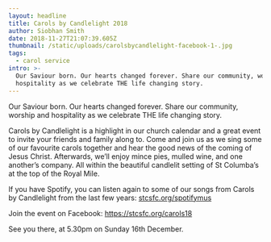 ```yaml
---
layout: headline
title: Carols by Candlelight 2018
author: Siobhan Smith
date: 2018-11-27T21:07:39.605Z
thumbnail: /static/uploads/carolsbycandlelight-facebook-1-.jpg
tags:
  - carol service
intro: >-
  Our Saviour born. Our hearts changed forever. Share our community, worship and
  hospitality as we celebrate THE life changing story.
---
```

Our Saviour born. Our hearts changed forever. Share our community, worship and hospitality as we celebrate THE life changing story.

Carols by Candlelight is a highlight in our church calendar and a great event to invite your friends and family along to. Come and join us as we sing some of our favourite carols together and hear the good news of the coming of Jesus Christ. Afterwards, we’ll enjoy mince pies, mulled wine, and one another’s company. All within the beautiful candlelit setting of St Columba’s at the top of the Royal Mile. 

If you have Spotify, you can listen again to some of our songs from Carols by Candlelight from the last few years: [stcsfc.org/spotifymus](https://open.spotify.com/artist/2bzsEFYcAwSaRcJfbwpCCm)

Join the event on Facebook: <https://stcsfc.org/carols18>

See you there, at 5.30pm on Sunday 16th December.
